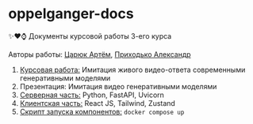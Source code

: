 # oppelganger-docs
✨❤⌚ Документы курсовой работы 3-его курса

Авторы работы: <a href="https://funcfolio.ru">Царюк Артём</a>, <a href="https://t.me/Racionalus">Приходько Александр</a>

1. <a href="../Имитация живого видео-ответа современными генеративными моделями.pdf">Курсовая работа:</a> Имитация живого видео-ответа современными генеративными моделями
2. Презентация: Имитация видео генеративными моделями
3. <a href="https://github.com/Oppelganger/oppelganger">Серверная часть:</a> Python, FastAPI, Uvicorn
4. <a href="https://github.com/Oppelganger/oppelganger-frontend">Клиентская часть:</a> React JS, Tailwind, Zustand
5. <a href="https://github.com/Oppelganger/oppelganger-devops">Скрипт запуска компонентов:</a> `docker compose up`
